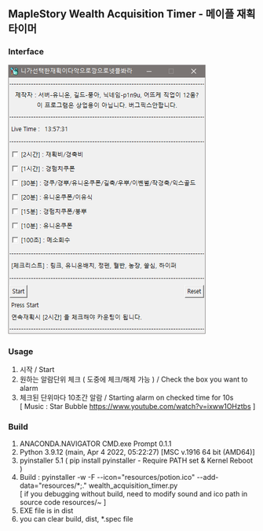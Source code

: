 ## MapleStory Wealth Acquisition Timer - 메이플 재획 타이머

### Interface
![img](./interface.png)

### Usage
1. 시작 / Start
2. 원하는 알람단위 체크 ( 도중에 체크/해제 가능 ) / Check the box you want to alarm
3. 체크된 단위마다 10초간 알람 / Starting alarm on checked time for 10s   
[ Music : Star Bubble https://www.youtube.com/watch?v=ixww1OHztbs ]

### Build
1. ANACONDA.NAVIGATOR CMD.exe Prompt 0.1.1
2. Python 3.9.12 (main, Apr  4 2022, 05:22:27) [MSC v.1916 64 bit (AMD64)]
3. pyinstaller 5.1 ( pip install pyinstaller - Require PATH set & Kernel Reboot )
4. Build : pyinstaller -w -F --icon="resources/potion.ico" --add-data="resources/*;." wealth_acquisition_timer.py   
[ if you debugging without build, need to modify sound and ico path in source code resources/~ ] 
5. EXE file is in dist
6. you can clear build, dist, *.spec file
